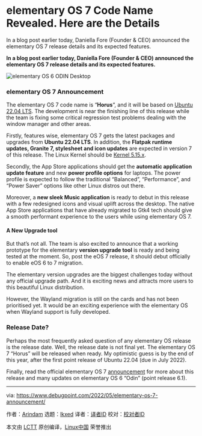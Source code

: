 [#]: subject: "elementary OS 7 Code Name Revealed. Here are the Details"
[#]: via: "https://www.debugpoint.com/2022/05/elementary-os-7-announcement/"
[#]: author: "Arindam https://www.debugpoint.com/author/admin1/"
[#]: collector: "lkxed"
[#]: translator: " "
[#]: reviewer: " "
[#]: publisher: " "
[#]: url: " "

elementary OS 7 Code Name Revealed. Here are the Details
======
In a blog post earlier today, Daniella Fore (Founder & CEO) announced the elementary OS 7 release details and its expected features.

**In a blog post earlier today, Daniella Fore (Founder & CEO) announced the elementary OS 7 release details and its expected features.**

![elementary OS 6 ODIN Desktop][1]

### elementary OS 7 Announcement

The elementary OS 7 code name is “**Horus**“, and it will be based on [Ubuntu 22.04 LTS][2]. The development is near the finishing line of this release while the team is fixing some critical regression test problems dealing with the window manager and other areas.

Firstly, features wise, elementary OS 7 gets the latest packages and upgrades from **Ubuntu 22.04 LTS**. In addition, the **Flatpak runtime updates, Granite 7, stylesheet and icon updates** are expected in version 7 of this release. The Linux Kernel should be [Kernel 5.15.x][3].

Secondly, the App Store applications should get the **automatic application update feature** and new **power profile options** for laptops. The power profile is expected to follow the traditional “Balanced”, “Performance”, and “Power Saver” options like other Linux distros out there.

Moreover, a **new sleek Music application** is ready to debut in this release with a few redesigned icons and visual uplift across the desktop. The native App Store applications that have already migrated to Gtk4 tech should give a smooth performant experience to the users while using elementary OS 7.

#### A New Upgrade tool

But that’s not all. The team is also excited to announce that a working prototype for the elementary **version upgrade tool** is ready and being tested at the moment. So, post the eOS 7 release, it should debut officially to enable eOS 6 to 7 migration.

The elementary version upgrades are the biggest challenges today without any official upgrade path. And it is exciting news and attracts more users to this beautiful Linux distribution.

However, the Wayland migration is still on the cards and has not been prioritised yet. It would be an exciting experience with the elementary OS when Wayland support is fully developed.

### Release Date?

Perhaps the most frequently asked question of any elementary OS release is the release date. Well, the release date is not final yet. The elementary OS 7 “Horus” will be released when ready. My optimistic guess is by the end of this year, after the first point release of Ubuntu 22.04 (due in July 2022).

Finally, read the official elementary OS 7 [announcement][4] for more about this release and many updates on elementary OS 6 “Odin” (point release 6.1).

--------------------------------------------------------------------------------

via: https://www.debugpoint.com/2022/05/elementary-os-7-announcement/

作者：[Arindam][a]
选题：[lkxed][b]
译者：[译者ID](https://github.com/译者ID)
校对：[校对者ID](https://github.com/校对者ID)

本文由 [LCTT](https://github.com/LCTT/TranslateProject) 原创编译，[Linux中国](https://linux.cn/) 荣誉推出

[a]: https://www.debugpoint.com/author/admin1/
[b]: https://github.com/lkxed
[1]: https://www.debugpoint.com/wp-content/uploads/2021/08/elementary-OS-6-ODIN-Desktop-1024x576.jpeg
[2]: https://www.debugpoint.com/2022/01/ubuntu-22-04-lts/
[3]: https://www.debugpoint.com/2021/11/linux-kernel-5-15/
[4]: https://blog.elementary.io/updates-for-april-2022/
